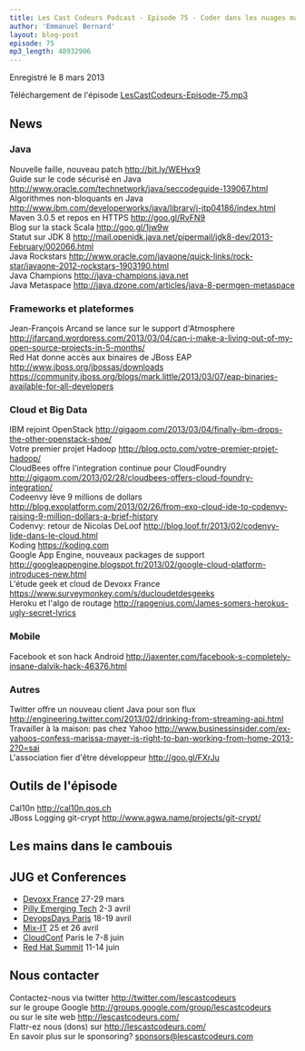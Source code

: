 ```yaml
---
title: Les Cast Codeurs Podcast - Episode 75 - Coder dans les nuages mais pas a la maison
author: 'Emmanuel Bernard'
layout: blog-post
episode: 75
mp3_length: 48932906
---
```

Enregistré le 8 mars 2013

Téléchargement de l'épisode [LesCastCodeurs-Episode-75.mp3](http://traffic.libsyn.com/lescastcodeurs/LesCastCodeurs-Episode-75.mp3)

## News

### Java

Nouvelle faille, nouveau patch <http://bit.ly/WEHvx9>  
Guide sur le code sécurisé en Java <http://www.oracle.com/technetwork/java/seccodeguide-139067.html>  
Algorithmes non-bloquants en Java <http://www.ibm.com/developerworks/java/library/j-jtp04186/index.html>  
Maven 3.0.5 et repos en HTTPS <http://goo.gl/RvFN9>  
Blog sur la stack Scala <http://goo.gl/1jw9w>  
Statut sur JDK 8 <http://mail.openjdk.java.net/pipermail/jdk8-dev/2013-February/002066.html>  
Java Rockstars <http://www.oracle.com/javaone/quick-links/rock-star/javaone-2012-rockstars-1903190.html>  
Java Champions <http://java-champions.java.net>  
Java Metaspace <http://java.dzone.com/articles/java-8-permgen-metaspace>  

### Frameworks et plateformes

Jean-François Arcand se lance sur le support d'Atmosphere <http://jfarcand.wordpress.com/2013/03/04/can-i-make-a-living-out-of-my-open-source-projects-in-5-months/>  
Red Hat donne accès aux binaires de JBoss EAP <http://www.jboss.org/jbossas/downloads> <https://community.jboss.org/blogs/mark.little/2013/03/07/eap-binaries-available-for-all-developers>  

### Cloud et Big Data

IBM rejoint OpenStack <http://gigaom.com/2013/03/04/finally-ibm-drops-the-other-openstack-shoe/>  
Votre premier projet Hadoop <http://blog.octo.com/votre-premier-projet-hadoop/>  
CloudBees offre l'integration continue pour CloudFoundry <http://gigaom.com/2013/02/28/cloudbees-offers-cloud-foundry-integration/>  
Codeenvy lève 9 millions de dollars <http://blog.exoplatform.com/2013/02/26/from-exo-cloud-ide-to-codenvy-raising-9-million-dollars-a-brief-history>  
Codenvy: retour de Nicolas DeLoof <http://blog.loof.fr/2013/02/codenvy-lide-dans-le-cloud.html>  
Koding <https://koding.com>  
Google App Engine, nouveaux packages de support <http://googleappengine.blogspot.fr/2013/02/google-cloud-platform-introduces-new.html>  
L'étude geek et cloud de Devoxx France <https://www.surveymonkey.com/s/ducloudetdesgeeks>  
Heroku et l'algo de routage <http://rapgenius.com/James-somers-herokus-ugly-secret-lyrics>  

### Mobile

Facebook et son hack Android <http://jaxenter.com/facebook-s-completely-insane-dalvik-hack-46376.html>  

### Autres

Twitter offre un nouveau client Java pour son flux <http://engineering.twitter.com/2013/02/drinking-from-streaming-api.html>  
Travailler à la maison: pas chez Yahoo <http://www.businessinsider.com/ex-yahoos-confess-marissa-mayer-is-right-to-ban-working-from-home-2013-2?0=sai>  
L'association fier d'être développeur <http://goo.gl/FXrJu>  

## Outils de l'épisode

Cal10n <http://cal10n.qos.ch>  
JBoss Logging
git-crypt <http://www.agwa.name/projects/git-crypt/>  


## Les mains dans le cambouis

## JUG et Conferences

- [Devoxx France](http://devoxx.fr) 27-29 mars
- [Pilly Emerging Tech](http://phillyemergingtech.com/2013) 2-3 avril  
- [DevopsDays Paris](http://devopsdays.org/events/2013-paris/) 18-19 avril
- [Mix-IT](http://www.mix-it.fr/article/31/breaking-news-mix-it-2013-aura-lieu-les-25-et-26) 25 et 26 avril  
- [CloudConf](http://www.cloudconf.eu) Paris le 7-8 juin
- [Red Hat Summit](http://www.redhat.com/summit/) 11-14 juin

## Nous contacter

Contactez-nous via twitter <http://twitter.com/lescastcodeurs>  
sur le groupe Google <http://groups.google.com/group/lescastcodeurs>  
ou sur le site web <http://lescastcodeurs.com/>  
Flattr-ez nous (dons) sur <http://lescastcodeurs.com/>  
En savoir plus sur le sponsoring? sponsors@lescastcodeurs.com
